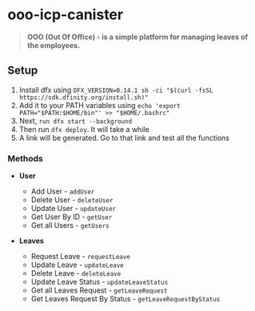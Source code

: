 # ooo-icp-canister

> **OOO (Out Of Office) - is a simple platform for managing leaves of the employees.**

## Setup

1. Install dfx using `DFX_VERSION=0.14.1 sh -ci "$(curl -fsSL https://sdk.dfinity.org/install.sh)"`
2. Add it to your PATH variables using `echo 'export PATH="$PATH:$HOME/bin"' >> "$HOME/.bashrc"`
3. Next, `run dfx start --background`
4. Then run `dfx deploy`. It will take a while
5. A link will be generated. Go to that link and test all the functions


### Methods
- **User**
  - Add User - `addUser`
  - Delete User - `deleteUser`
  - Update User - `updateUser`
  - Get User By ID - `getUser`
  - Get all Users - `getUsers`

- **Leaves**
  - Request Leave - `requestLeave`
  - Update Leave - `updateLeave`
  - Delete Leave - `deleteLeave`
  - Update Leave Status - `updateLeaveStatus`
  - Get all Leaves Request - `getLeaveRequest`
  - Get Leaves Request By Status - `getLeaveRequestByStatus`

